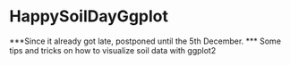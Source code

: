 # HappySoilDayGgplot
 ***Since it already got late, postponed until the 5th December. *** Some tips and tricks on how to visualize soil data with ggplot2
